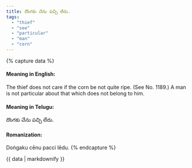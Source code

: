 ```yaml
---
title: దొంగకు చేను పచ్చి లేదు.
tags:
  - "thief"
  - "see"
  - "particular"
  - "man"
  - "corn"
---
```


{% capture data %}
#### Meaning in English:
The thief does not care if the corn be not quite ripe.
(See No. 1189.)
A man is not particular about that which does not belong to him.

#### Meaning in Telugu:
దొంగకు చేను పచ్చి లేదు.

#### Romanization:
Doṅgaku cēnu pacci lēdu.
{% endcapture %}

{{ data | markdownify }}

